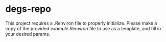 # degs-repo

This project requires a .Renviron file to properly initialize.  Please make a copy of the provided *example.Renviron* file to use as a template, and fill in your desired params.

